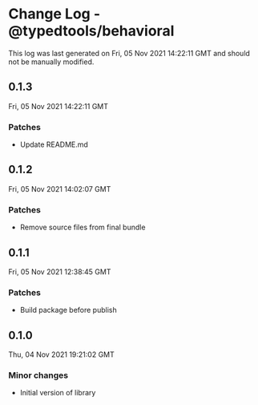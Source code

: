 # Change Log - @typedtools/behavioral

This log was last generated on Fri, 05 Nov 2021 14:22:11 GMT and should not be manually modified.

## 0.1.3
Fri, 05 Nov 2021 14:22:11 GMT

### Patches

- Update README.md

## 0.1.2
Fri, 05 Nov 2021 14:02:07 GMT

### Patches

- Remove source files from final bundle

## 0.1.1
Fri, 05 Nov 2021 12:38:45 GMT

### Patches

- Build package before publish

## 0.1.0
Thu, 04 Nov 2021 19:21:02 GMT

### Minor changes

- Initial version of library

